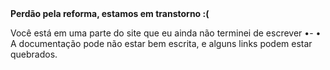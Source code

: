 <div class="warning"><b>Perdão pela reforma, estamos em transtorno :(</b>

Você está em uma parte do site que eu ainda não terminei de escrever •- •<br>
A documentação pode não estar bem escrita, e alguns links podem estar quebrados.
</div>